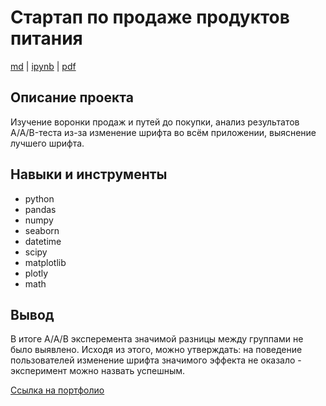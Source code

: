 # Стартап по продаже продуктов питания

[md](https://github.com/F-Sergei/Yandex.Practicum_profile/blob/main/06.%20Стартап%20по%20продаже%20продуктов%20питания/A_startup_selling_food.md/A_startup_selling_food.md)  |  [ipynb](https://github.com/F-Sergei/Yandex.Practicum_profile/blob/main/06.%20Стартап%20по%20продаже%20продуктов%20питания/A_startup_selling_food.ipynb)  |  [pdf](https://github.com/F-Sergei/Yandex.Practicum_profile/blob/main/06.%20Стартап%20по%20продаже%20продуктов%20питания/A_startup_selling_food.pdf)

## Описание проекта

Изучение воронки продаж и путей до покупки, анализ результатов A/A/B-теста из-за изменение шрифта во всём приложении, выяснение лучшего шрифта.

## Навыки и инструменты

- python
- pandas
- numpy
- seaborn
- datetime
- scipy
- matplotlib
- plotly
- math


## Вывод

В итоге A/A/B эксперемента значимой разницы между группами не было выявлено. Исходя из этого, можно утверждать: на поведение пользователей изменение шрифта значимого эффекта не оказало - эксперимент можно назвать успешным.

[Ссылка на портфолио](https://github.com/F-Sergei/Yandex.Practicum_profile/tree/main)
